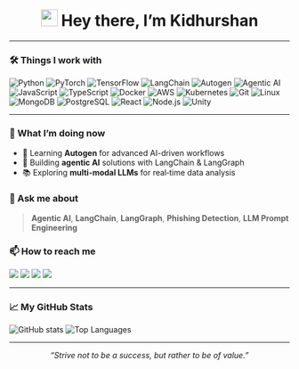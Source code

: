 <h1 align="center">
  <img src="https://emojis.slackmojis.com/emojis/images/1531849430/4246/blob-sunglasses.gif?1531849430" width="30"/> 
  Hey there, I’m Kidhurshan
</h1>

---

### 🛠️ Things I work with

<p align="left">
  <img alt="Python"      src="https://img.shields.io/badge/-Python-3776AB?style=flat-square&logo=python&logoColor=white" />
  <img alt="PyTorch"     src="https://img.shields.io/badge/-PyTorch-EE4C2C?style=flat-square&logo=pytorch&logoColor=white" />
  <img alt="TensorFlow"  src="https://img.shields.io/badge/-TensorFlow-FF6F00?style=flat-square&logo=tensorflow&logoColor=white" />
  <img alt="LangChain"   src="https://img.shields.io/badge/-LangChain-2D7FF9?style=flat-square&logo=langchain&logoColor=white" />
  <img alt="Autogen"     src="https://img.shields.io/badge/-Autogen-6C63FF?style=flat-square&logo=autogen&logoColor=white" />
  <img alt="Agentic AI"  src="https://img.shields.io/badge/-Agentic%20AI-00BFA6?style=flat-square&logo=agents&logoColor=white" />
  <img alt="JavaScript"  src="https://img.shields.io/badge/-JavaScript-F7DF1E?style=flat-square&logo=javascript&logoColor=black" />
  <img alt="TypeScript"  src="https://img.shields.io/badge/-TypeScript-3178C6?style=flat-square&logo=typescript&logoColor=white" />
  <img alt="Docker"      src="https://img.shields.io/badge/-Docker-2496ED?style=flat-square&logo=docker&logoColor=white" />
  <img alt="AWS"         src="https://img.shields.io/badge/-AWS-232F3E?style=flat-square&logo=amazonaws&logoColor=white" />
  <img alt="Kubernetes"  src="https://img.shields.io/badge/-Kubernetes-326CE5?style=flat-square&logo=kubernetes&logoColor=white" />
  <img alt="Git"         src="https://img.shields.io/badge/-Git-F05032?style=flat-square&logo=git&logoColor=white" />
  <img alt="Linux"       src="https://img.shields.io/badge/-Linux-FCC624?style=flat-square&logo=linux&logoColor=black" />
  <img alt="MongoDB"     src="https://img.shields.io/badge/-MongoDB-47A248?style=flat-square&logo=mongodb&logoColor=white" />
  <img alt="PostgreSQL"  src="https://img.shields.io/badge/-PostgreSQL-336791?style=flat-square&logo=postgresql&logoColor=white" />
  <img alt="React"       src="https://img.shields.io/badge/-React-61DAFB?style=flat-square&logo=react&logoColor=white" />
  <img alt="Node.js"     src="https://img.shields.io/badge/-Node.js-339933?style=flat-square&logo=node.js&logoColor=white" />
  <img alt="Unity"       src="https://img.shields.io/badge/-Unity-000000?style=flat-square&logo=unity&logoColor=white" />
</p>

---

### 🔭 What I’m doing now

- 🌱 Learning **Autogen** for advanced AI-driven workflows  
- 🧩 Building **agentic AI** solutions with LangChain & LangGraph  
- 📚 Exploring **multi-modal LLMs** for real‑time data analysis  

### 💬 Ask me about

> **Agentic AI**, **LangChain**, **LangGraph**, **Phishing Detection**, **LLM Prompt Engineering**

### 📫 How to reach me

<p align="left">
  <a href="mailto:d.kidhu@gmail.com"><img src="https://img.shields.io/badge/Email-D.Kidhu%40gmail.com-c14438?style=flat-square&logo=gmail&logoColor=white" /></a>
  <a href="https://linkedin.com/in/kidhurshan"><img src="https://img.shields.io/badge/LinkedIn-Kidhurshan-0A66C2?style=flat-square&logo=linkedin&logoColor=white" /></a>
  <a href="https://github.com/kidhurshan"><img src="https://img.shields.io/badge/GitHub-kidhurshan-181717?style=flat-square&logo=github&logoColor=white" /></a>
  <a href="https://kaggle.com/kidhurshan"><img src="https://img.shields.io/badge/Kaggle-kidhurshan-20BEFF?style=flat-square&logo=kaggle&logoColor=white" /></a>
</p>

---

### 📈 My GitHub Stats

<p align="left">
  <img src="https://github-readme-stats.vercel.app/api?username=kidhurshan&show_icons=true&theme=radical" alt="GitHub stats" />
  <img src="https://github-readme-stats.vercel.app/api/top-langs/?username=kidhurshan&layout=compact&theme=radical" alt="Top Languages" />
</p>

---

<p align="center">
  <i>“Strive not to be a success, but rather to be of value.”</i>  
</p>
